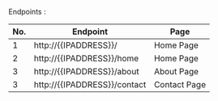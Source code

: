 
Endpoints :


No. |   Endpoint                        |   Page            |
--- |   ---                             |   ---             |
1   |   http://{{IPADDRESS}}/           |   Home Page       |
2   |   http://{{IPADDRESS}}/home       |   Home Page       |
3   |   http://{{IPADDRESS}}/about      |   About Page      |
3   |   http://{{IPADDRESS}}/contact    |   Contact Page    |
